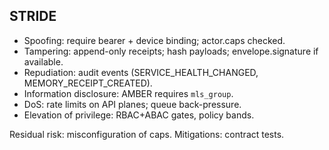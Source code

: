 ## STRIDE
- Spoofing: require bearer + device binding; actor.caps checked.
- Tampering: append-only receipts; hash payloads; envelope.signature if available.
- Repudiation: audit events (SERVICE_HEALTH_CHANGED, MEMORY_RECEIPT_CREATED).
- Information disclosure: AMBER requires `mls_group`.
- DoS: rate limits on API planes; queue back-pressure.
- Elevation of privilege: RBAC+ABAC gates, policy bands.

Residual risk: misconfiguration of caps. Mitigations: contract tests.
